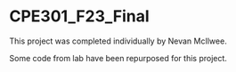 # CPE301_F23_Final

This project was completed individually by Nevan McIlwee.

Some code from lab have been repurposed for this project.
